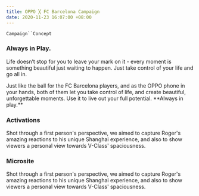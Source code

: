```yaml
---
title: OPPO ╳ FC Barcelona Campaign
date: 2020-11-23 16:07:00 +08:00
---
```


`Campaign``Concept`

<h3>Always in Play.</h3>

<p>Life doesn’t stop for you to leave your mark on it - every moment is something beautiful just waiting to happen. Just take control of your life and go all in.</p>

<p>Just like the ball for the FC Barcelona players, and as the OPPO phone in your hands, both of them let you take control of life, and create beautiful, unforgettable moments. Use it to live out your full potential.
**Always in play.**
</p>

<h3>Activations</h3>
<p>Shot through a first person's perspective, we aimed to capture Roger's amazing reactions to his unique Shanghai experience, and also to show viewers a personal view towards V-Class' spaciousness.</p>

<h3>Microsite</h3>

<p>Shot through a first person's perspective, we aimed to capture Roger's amazing reactions to his unique Shanghai experience, and also to show viewers a personal view towards V-Class' spaciousness.</p>

<!--<p><video width="100%" preload="metadata" controls="" autostart="0" loop="">
  <source src="https://s3.amazonaws.com/kitmeng.com/img/2019-v-class-roger-federer/01_1.mp4" type="video/mp4">
  Your browser does not support HTML5 video.
</video></p>-->

<div class="whitespace"></div>